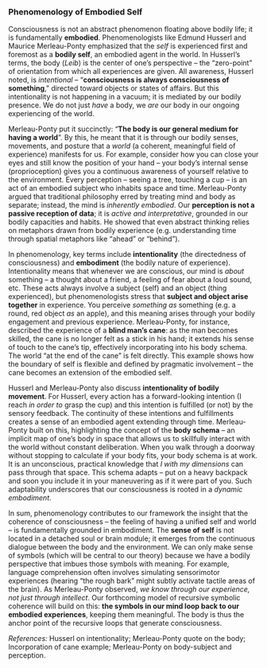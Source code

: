 ### Phenomenology of Embodied Self

Consciousness is not an abstract phenomenon floating above bodily life; it is fundamentally **embodied**. Phenomenologists like Edmund Husserl and Maurice Merleau-Ponty emphasized that the *self* is experienced first and foremost as a **bodily self**, an embodied agent in the world. In Husserl’s terms, the body (*Leib*) is the center of one’s perspective – the “zero-point” of orientation from which all experiences are given. All awareness, Husserl noted, is *intentional* – “**consciousness is always consciousness of something**,” directed toward objects or states of affairs. But this intentionality is not happening in a vacuum; it is mediated by our bodily presence. We do not just *have* a body, we *are* our body in our ongoing experiencing of the world.

Merleau-Ponty put it succinctly: “**The body is our general medium for having a world**”. By this, he meant that it is through our bodily senses, movements, and posture that a *world* (a coherent, meaningful field of experience) manifests for us. For example, consider how you can close your eyes and still know the position of your hand – your body’s internal sense (proprioception) gives you a continuous awareness of yourself relative to the environment. Every perception – seeing a tree, touching a cup – is an act of an embodied subject who inhabits space and time. Merleau-Ponty argued that traditional philosophy erred by treating mind and body as separate; instead, the mind is *inherently embodied*. Our **perception is not a passive reception of data**; it is *active and interpretative*, grounded in our bodily capacities and habits. He showed that even abstract thinking relies on metaphors drawn from bodily experience (e.g. understanding time through spatial metaphors like “ahead” or “behind”).

In phenomenology, key terms include **intentionality** (the directedness of consciousness) and **embodiment** (the bodily nature of experience). Intentionality means that whenever we are conscious, our mind is *about* something – a thought about a friend, a feeling of fear about a loud sound, etc. These acts always involve a subject (self) and an object (thing experienced), but phenomenologists stress that **subject and object arise together** in experience. You perceive *something as* something (e.g. a round, red object *as* an apple), and this meaning arises through your bodily engagement and previous experience. Merleau-Ponty, for instance, described the experience of a **blind man’s cane**: as the man becomes skilled, the cane is no longer felt as a stick in his hand; it extends his sense of touch to the cane’s tip, effectively incorporating into his body schema. The world “at the end of the cane” is felt directly. This example shows how the boundary of self is flexible and defined by pragmatic involvement – the cane becomes an extension of the embodied self.

Husserl and Merleau-Ponty also discuss **intentionality of bodily movement**. For Husserl, every action has a forward-looking intention (I reach *in order to* grasp the cup) and this intention is fulfilled (or not) by the sensory feedback. The continuity of these intentions and fulfillments creates a sense of an embodied agent extending through time. Merleau-Ponty built on this, highlighting the concept of the **body schema** – an implicit map of one’s body in space that allows us to skillfully interact with the world without constant deliberation. When you walk through a doorway without stopping to calculate if your body fits, your body schema is at work. It is an unconscious, practical knowledge that *I with my dimensions* can pass through that space. This schema adapts – put on a heavy backpack and soon you include it in your maneuvering as if it were part of you. Such adaptability underscores that our consciousness is rooted in a *dynamic embodiment*.

In sum, phenomenology contributes to our framework the insight that the coherence of consciousness – the feeling of having a unified self and world – is fundamentally grounded in embodiment. The **sense of self** is not located in a detached soul or brain module; it emerges from the continuous dialogue between the body and the environment. We can only make sense of symbols (which will be central to our theory) because we have a bodily perspective that imbues those symbols with meaning. For example, language comprehension often involves simulating sensorimotor experiences (hearing “the rough bark” might subtly activate tactile areas of the brain). As Merleau-Ponty observed, *we know through our experience, not just through intellect*. Our forthcoming model of recursive symbolic coherence will build on this: **the symbols in our mind loop back to our embodied experiences**, keeping them meaningful. The body is thus the anchor point of the recursive loops that generate consciousness.

*References:* Husserl on intentionality; Merleau-Ponty quote on the body; Incorporation of cane example; Merleau-Ponty on body-subject and perception.
